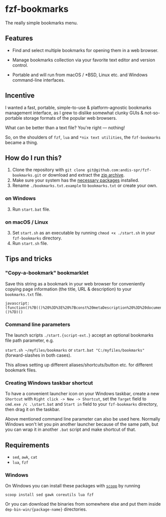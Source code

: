 # fzf-bookmarks

The really simple bookmarks menu.

## Features

- Find and select multiple bookmarks for opening them in a web browser.

- Manage bookmarks collection via your favorite text editor and version control.

- Portable and will run from macOS / *BSD, Linux etc. and Windows command-line interfaces.

## Incentive

I wanted a fast, portable, simple-to-use & platform-agnostic bookmarks management interface, as I grew to dislike somewhat clunky GUIs & not-so-portable storage formats of the popular web browsers.

What can be better than a text file? You're right — nothing!

So, on the shoulders of `fzf`, `lua` and `*nix text utilities`, the `fzf-bookmarks` became a thing.

## How do I run this?

1. Clone the repository with `git clone git@github.com:andis-spr/fzf-bookmarks.git` or download and extract the <a href="https://github.com/andis-spr/fzf-bookmarks/archive/master.zip">zip archive</a>.
2. Make sure your system has the <a href="#requirements">necessary packages</a> installed.
3. Rename `./bookmarks.txt.example` to `bookmarks.txt` or create your own.

### on Windows

3. Run `start.bat` file.

### on macOS / Linux

3. Set `start.sh` as an executable by running `chmod +x ./start.sh` in your `fzf-bookmarks` directory.
4. Run `start.sh` file.

## Tips and tricks

### "Copy-a-bookmark" bookmarklet

Save this string as a bookmark in your web browser for conveniently copying page information (the title, URL & description) to your `bookmarks.txt` file.

```
javascript:(function()%7B(()%20%3D%3E%20%7Bconst%20metaDescription%20%3D%20document.querySelector(%60meta%5Bname%3D%22description%22%5D%60)%3Bconst%20prepend%20%3D%20%60%23%20%20%60%3Bconst%20colDelimeter%20%3D%20%60%20%20~%20%20%60%3Bprompt(%60Copy%20this%60%2C%60%24%7Bprepend%7D%24%7Bdocument.title.replace(%2F%5Cs%2B%2Fg%2C%20%60%20%60).trim()%7D%24%7BcolDelimeter%7D%24%7Bwindow.location%7D%24%7BcolDelimeter%7D%24%7BmetaDescription%20%26%26%20metaDescription.content.replace(%2F%5Cs%2B%2Fg%2C%20%60%20%60).trim()%7D%24%7BcolDelimeter%7D%60)%3B%7D)()%7D)()
```

### Command line parameters

The launch scripts `./start.{script-ext.}` accept an optional bookmarks file path parameter, e.g.

`start.sh ~/myfiles/bookmarks` or `start.bat "C:/myfiles/bookmarks"` (forward-slashes in both cases).

This allows setting up different aliases/shortcuts/button etc. for different bookmark files.

### Creating Windows taskbar shortcut

To have a convenient launcher icon on your Windows taskbar, create a new `Shortcut` with `Right click -> New -> Shortcut`, set the `Target` field to `cmd.exe /c .\start.bat` and `Start in` field to your `fzf-bookmarks` directory, then drag it on the taskbar.

Above mentioned command line parameter can also be used here. Normally Windows won't let you pin another launcher because of the same path, but you can wrap it in another `.bat` script and make shortcut of that.

## Requirements

- `sed`, `awk`, `cat`
- `lua`, `fzf`

### Windows

On Windows you can install these packages with <a href="https://scoop.sh" target="_blank">`scoop`</a> by running

```
scoop install sed gawk coreutils lua fzf
```
Or you can download the binaries from somewhere else and put them inside `dep-bin-win/{package-name}` directories.
